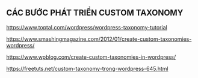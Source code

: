 ## CÁC BƯỚC PHÁT TRIỂN CUSTOM TAXONOMY

https://www.toptal.com/wordpress/wordpress-taxonomy-tutorial

https://www.smashingmagazine.com/2012/01/create-custom-taxonomies-wordpress/ 

https://www.wpblog.com/create-custom-taxonomies-in-wordpress/ 

https://freetuts.net/custom-taxonomy-trong-wordpress-645.html

